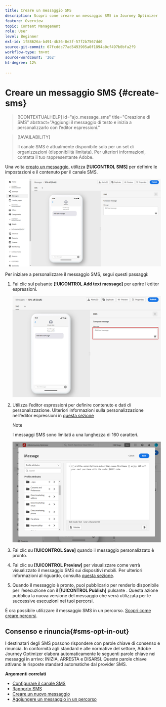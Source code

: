 ```yaml
---
title: Creare un messaggio SMS
description: Scopri come creare un messaggio SMS in Journey Optimizer
feature: Overview
topic: Content Management
role: User
level: Beginner
exl-id: 1f88626a-b491-4b36-8e3f-57f2b7567dd0
source-git-commit: 67fcddc77ad5493905a0f1894a0cf497b0bfa2f9
workflow-type: tm+mt
source-wordcount: '262'
ht-degree: 12%

---
```


# Creare un messaggio SMS {#create-sms}

>[!CONTEXTUALHELP]
>id="ajo_message_sms"
>title="Creazione di SMS"
>abstract="Aggiungi il messaggio di testo e inizia a personalizzarlo con l’editor espressioni."

>[!AVAILABILITY]
>
>Il canale SMS è attualmente disponibile solo per un set di organizzazioni (disponibilità limitata). Per ulteriori informazioni, contatta il tuo rappresentante Adobe.

Una volta [creato un messaggio](get-started-content.md), utilizza **[!UICONTROL SMS]** per definire le impostazioni e il contenuto per il canale SMS.

![](assets/sms_1.png)

Per iniziare a personalizzare il messaggio SMS, segui questi passaggi:

1. Fai clic sul pulsante **[!UICONTROL Add text message]** per aprire l’editor espressioni.

   ![](assets/sms_3.png)

1. Utilizza l’editor espressioni per definire contenuto e dati di personalizzazione. Ulteriori informazioni sulla personalizzazione nell’editor espressioni in [questa sezione](../personalization/personalize.md)

   >[!NOTE]
   >
   > I messaggi SMS sono limitati a una lunghezza di 160 caratteri.

   ![](assets/sms_2.png)

1. Fai clic su **[!UICONTROL Save]** quando il messaggio personalizzato è pronto.

1. Fai clic su **[!UICONTROL Preview]** per visualizzare come verrà visualizzato il messaggio SMS sui dispositivi mobili. Per ulteriori informazioni al riguardo, consulta [questa sezione](../design/preview.md).

1. Quando il messaggio è pronto, puoi pubblicarlo per renderlo disponibile per l’esecuzione con il **[!UICONTROL Publish]** pulsante . Questa azione pubblica la nuova versione del messaggio che verrà utilizzata per le successive esecuzioni nei tuoi percorsi.

È ora possibile utilizzare il messaggio SMS in un percorso. [Scopri come creare percorsi](../building-journeys/journey-gs.md).

## Consenso e rinuncia{#sms-opt-in-out}

I destinatari degli SMS possono rispondere con parole chiave di consenso e rinuncia. In conformità agli standard e alle normative del settore, Adobe Journey Optimizer elabora automaticamente le seguenti parole chiave nei messaggi in arrivo: INIZIA, ARRESTA e DISARSI. Queste parole chiave attivano le risposte standard automatiche dal provider SMS.

**Argomenti correlati**

* [Configurare il canale SMS](../configuration/sms-configuration.md)
* [Rapporto SMS](../reports/journey-global-report.md#sms-global)
* [Creare un nuovo messaggio](get-started-content.md)
* [Aggiungere un messaggio in un percorso](../building-journeys/journeys-message.md)
